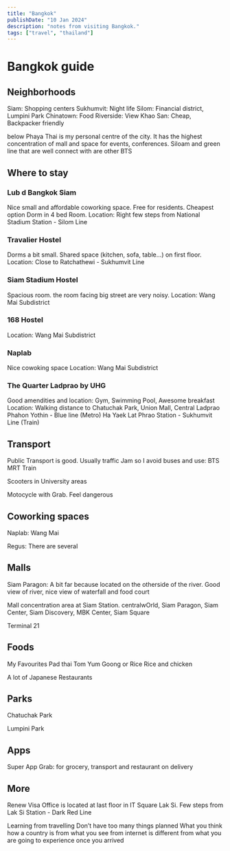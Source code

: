 ```yaml
---
title: "Bangkok"
publishDate: "10 Jan 2024"
description: "notes from visiting Bangkok."
tags: ["travel", "thailand"]
---
```


# Bangkok guide

## Neighborhoods

Siam: Shopping centers
Sukhumvit: Night life
Silom: Financial district, Lumpini Park
Chinatown: Food
Riverside: View
Khao San: Cheap, Backpacker friendly

below Phaya Thai is my personal centre of the city. It has the highest concentration of mall and space for events, conferences. Siloam and green line that are well connect with are other BTS

## Where to stay

### Lub d Bangkok Siam
Nice small and affordable coworking space. Free for residents. Cheapest option Dorm in 4 bed Room.
Location: Right few steps from National Stadium Station - Silom Line

### Travalier Hostel
Dorms a bit small. Shared space (kitchen, sofa, table...) on first floor.
Location: Close to Ratchathewi - Sukhumvit Line

### Siam Stadium Hostel
Spacious room. the room facing big street are very noisy.
Location: Wang Mai Subdistrict

### 168 Hostel
Location: Wang Mai Subdistrict

### Naplab
Nice cowoking space
Location: Wang Mai Subdistrict

### The Quarter Ladprao by UHG
Good amendities and location: Gym, Swimming Pool, Awesome breakfast
Location: Walking distance to Chatuchak Park, Union Mall, Central Ladprao
Phahon Yothin - Blue line (Metro)
Ha Yaek Lat Phrao Station - Sukhumvit Line (Train)

## Transport

Public Transport is good. 
Usually traffic Jam so I avoid buses and use: BTS MRT Train

Scooters in University areas

Motocycle with Grab. Feel dangerous

## Coworking spaces 

Naplab: Wang Mai

Regus: There are several

## Malls
Siam Paragon: A bit far because located on the otherside of the river. Good view of river, nice view of waterfall and food court

Mall concentration area at Siam Station.
centralwOrld, Siam Paragon, Siam Center, Siam Discovery, MBK Center, Siam Square

Terminal 21

## Foods 
My Favourites
Pad thai
Tom Yum Goong or Rice
Rice and chicken

A lot of Japanese Restaurants

## Parks
Chatuchak Park

Lumpini Park

## Apps
Super App Grab: for grocery, transport and restaurant on delivery 

## More
Renew Visa Office is located at last floor in IT Square Lak Si. 
Few steps from Lak Si Station - Dark Red Line

Learning from travelling 
Don’t have too many things planned 
What you think how a country is from what you see from internet is different from what you are going to experience once you arrived